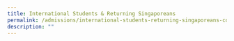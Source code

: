 ```yaml
---
title: International Students & Returning Singaporeans
permalink: /admissions/international-students-returning-singaporeans-content/
description: ""
---
```

